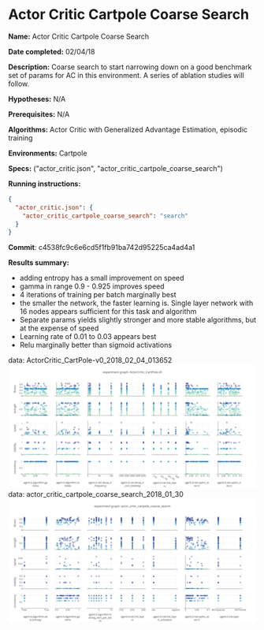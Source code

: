 # Actor Critic Cartpole Coarse Search

**Name:** Actor Critic Cartpole Coarse Search

**Date completed:** 02/04/18

**Description:** Coarse search to start narrowing down on a good benchmark set of params for AC in this environment. A series of ablation studies will follow.

**Hypotheses:** N/A

**Prerequisites:** N/A

**Algorithms:** Actor Critic with Generalized Advantage Estimation, episodic training

**Environments:** Cartpole

**Specs:** ("actor_critic.json", "actor_critic_cartpole_coarse_search")

**Running instructions:**
```json
{
  "actor_critic.json": {
    "actor_critic_cartpole_coarse_search": "search"
  }
}
```

**Commit**: c4538fc9c6e6cd5f1fb91ba742d95225ca4ad4a1

**Results summary:**

- adding entropy has a small improvement on speed
- gamma in range 0.9 - 0.925 improves speed
- 4 iterations of training per batch marginally best
- the smaller the network, the faster learning is. Single layer network with 16 nodes appears sufficient for this task and algorithm
- Separate params yields slightly stronger and more stable algorithms, but at the expense of speed
- Learning rate of 0.01 to 0.03 appears best
- Relu marginally better than sigmoid activations


data: ActorCritic_CartPole-v0_2018_02_04_013652
![](/assets/ActorCritic_CartPole-v0_experiment_graph.png)
data: actor_critic_cartpole_coarse_search_2018_01_30
![](/assets/actor_critic_cartpole_coarse_search_experiment_graph.png)

